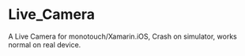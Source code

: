 Live_Camera
===========
A Live Camera for monotouch/Xamarin.iOS, Crash on simulator, works normal on real device. 
